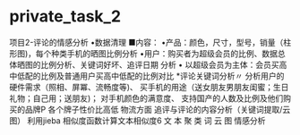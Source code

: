 # private_task_2
项目2-评论的情感分析
•数据清理
■内容： 
•产品：颜色，尺寸，型号，销量（柱形图)，每个种类手机的晒图比例分析
•用户：购买者为超级会员的比例、数据总体晒图的比例分析、关键词好坏、追评日期
分析
• 以超级会员为主体：会员买高中低配的比例及普通用户买高中低配的比例对比
*评论关键词分析〃
分析用户的硬件需求（照相、屏冪、流畅度等)、
买手机的用途（送女朋友男朋友闺蜜；生日礼物；自己用；送朋友)；
对手机颜色的满意度、
支持国产的人数及比例及他们购买的品牌P
各个牌子性价比高低
物流方面
追评与评论的内容分析（关键词提取/云图）
利用jieba
相似度函数计算文本相似度6
文 本 聚 类    词 云 图 
情感分析


